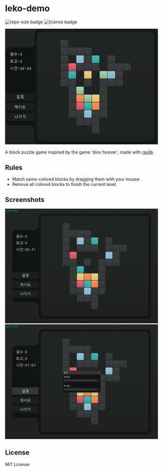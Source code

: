 # leko-demo
![repo-size badge](https://img.shields.io/github/repo-size/epsimatt/leko-demo)
![license badge](https://img.shields.io/github/license/epsimatt/leko-demo)

![leko-demo](leko-demo.gif)

A block puzzle game inspired by the game 'blox forever', made with [raylib](https://github.com/raysan5/raylib).

## Rules
- Match same-colored blocks by dragging them with your mouse.
- Remove all colored blocks to finish the current level.

## Screenshots

![lk_gameplay_01](screenshots/lk_gameplay_01.png)
![lk_gameplay_02](screenshots/lk_gameplay_02.png)

## License
MIT License